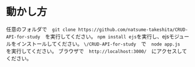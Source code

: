 # 動かし方

任意のフォルダで　`git clone https://github.com/natsume-takeshita/CRUD-API-for-study`　を実行してください。
`npm install ejs`を実行し、ejsモジュールをインストールしてください。
`\/CRUD-API-for-study`　で　`node app.js`　を実行してください。
ブラウザで　`http://localhost:3000/`　にアクセスしてください。